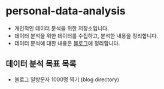 # personal-data-analysis

- 개인적인 데이터 분석을 위한 저장소입니다.
- 데이터 분석을 위한 데이터를 수집하고, 분석한 내용을 정리합니다.
- 데이터 분석에 대한 내용은 [블로그](https://blog.naver.com/slayerzeroa)에 정리합니다.

## 데이터 분석 목표 목록
- 블로그 일방문자 1000명 찍기 (blog directory)